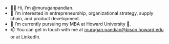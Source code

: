 - 👋🏾 Hi, I’m @muruganpandian.
- 👀 I’m interested in entrepreneurship, organizational strategy, supply chain, and product development.
- 🌱 I’m currently pursuing my MBA at Howard University 🦬.
- 📫 You can get in touch with me at murugan.pandian@bison.howard.edu or at LinkedIn.

<!---
muruganpandian/muruganpandian is a ✨ special ✨ repository because its `README.md` (this file) appears on your GitHub profile.
You can click the Preview link to take a look at your changes.
--->
